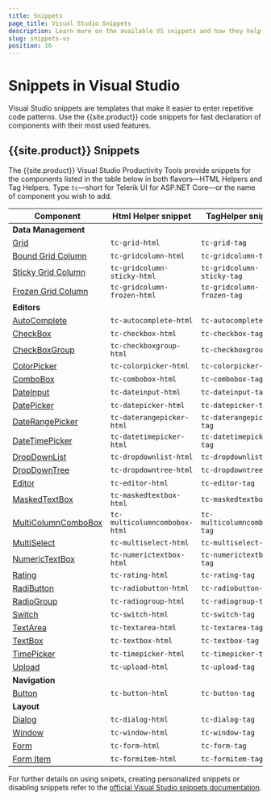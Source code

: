 ```yaml
---
title: Snippets
page_title: Visual Studio Snippets
description: Learn more on the available VS snippets and how they help you speed up the developing web applications with Progress Telerik UI for ASP.NET Core.
slug: snippets-vs
position: 16
---
```


# Snippets in Visual Studio

Visual Studio snippets are templates that make it easier to enter repetitive code patterns. Use the {{site.product}} code snippets for fast declaration of components with their most used features.

## {{site.product}} Snippets

The {{site.product}} Visual Studio Productivity Tools provide snippets for the components listed in the table below in both flavors&mdash;HTML Helpers and Tag Helpers. Type `tc`&mdash;short for Telerik UI for ASP.NET Core&mdash;or the name of component you wish to add.

| Component | Html Helper snippet | TagHelper snippet |
|--- | --- | --- |
| **Data Management** |  |  |
| [Grid](https://docs.telerik.com/{{site.platform}}/html-helpers/data-management/grid/overview) | `tc-grid-html` | `tc-grid-tag` |
| [Bound Grid Column](https://docs.telerik.com/aspnet-core/html-helpers/data-management/grid/columns/overview) | `tc-gridcolumn-html` | `tc-gridcolumn-tag` |
| [Sticky Grid Column](https://docs.telerik.com/aspnet-core/html-helpers/data-management/grid/columns/sticky) | `tc-gridcolumn-sticky-html` | `tc-gridcolumn-sticky-tag` |
| [Frozen Grid Column](https://docs.telerik.com/aspnet-core/html-helpers/data-management/grid/columns/locked) | `tc-gridcolumn-frozen-html` | `tc-gridcolumn-frozen-tag` |
| **Editors** |  |  |
| [AutoComplete](https://docs.telerik.com/{{site.platform}}/html-helpers/editors/autocomplete/overview) | `tc-autocomplete-html` | `tc-autocomplete-tag` |
| [CheckBox](https://docs.telerik.com/{{site.platform}}/html-helpers/editors/checkbox/overview) | `tc-checkbox-html` | `tc-checkbox-tag` |
| [CheckBoxGroup](https://docs.telerik.com/{{site.platform}}/html-helpers/editors/checkboxgroup/overview) | `tc-checkboxgroup-html` | `tc-checkboxgroup-tag` |
| [ColorPicker](https://docs.telerik.com/{{site.platform}}/html-helpers/editors/colorpicker/overview) | `tc-colorpicker-html` | `tc-colorpicker-tag` |
| [ComboBox](https://docs.telerik.com/{{site.platform}}/html-helpers/editors/combobox/overview) | `tc-combobox-html` | `tc-combobox-tag` |
| [DateInput](https://docs.telerik.com/{{site.platform}}/html-helpers/editors/dateinput/overview) | `tc-dateinput-html` | `tc-dateinput-tag` |
| [DatePicker](https://docs.telerik.com/{{site.platform}}/html-helpers/editors/datepicker/overview) | `tc-datepicker-html` | `tc-datepicker-tag` |
| [DateRangePicker](https://docs.telerik.com/{{site.platform}}/html-helpers/editors/daterangepicker/overview) | `tc-daterangepicker-html` | `tc-daterangepicker-tag` |
| [DateTimePicker](https://docs.telerik.com/{{site.platform}}/html-helpers/editors/datetimepicker/overview) | `tc-datetimepicker-html` | `tc-datetimepicker-tag` |
| [DropDownList](https://docs.telerik.com/{{site.platform}}/html-helpers/editors/dropdownlist/overview) | `tc-dropdownlist-html` | `tc-dropdownlist-tag` |
| [DropDownTree](https://docs.telerik.com/{{site.platform}}/html-helpers/editors/dropdowntree/overview) | `tc-dropdowntree-html` | `tc-dropdowntree-tag` |
| [Editor](https://docs.telerik.com/{{site.platform}}/html-helpers/editors/editor/overview) | `tc-editor-html` | `tc-editor-tag` |
| [MaskedTextBox](https://docs.telerik.com/{{site.platform}}/html-helpers/editors/maskedtextbox/overview) | `tc-maskedtextbox-html` | `tc-maskedtextbox-tag` |
| [MultiColumnComboBox](https://docs.telerik.com/{{site.platform}}/html-helpers/editors/multicolumncombobox/overview) | `tc-multicolumncombobox-html` | `tc-multicolumncombobox-tag` |
| [MultiSelect](https://docs.telerik.com/{{site.platform}}/html-helpers/editors/multiselect/overview) | `tc-multiselect-html` | `tc-multiselect-tag` |
| [NumericTextBox](https://docs.telerik.com/{{site.platform}}/html-helpers/editors/numerictextbox/overview) | `tc-numerictextbox-html` | `tc-numerictextbox-tag` |
| [Rating](https://docs.telerik.com/{{site.platform}}/html-helpers/editors/rating/overview) | `tc-rating-html` | `tc-rating-tag` |
| [RadiButton](https://docs.telerik.com/{{site.platform}}/html-helpers/editors/radiobutton/overview) | `tc-radiobutton-html` | `tc-radiobutton-tag` |
| [RadioGroup](https://docs.telerik.com/{{site.platform}}/html-helpers/editors/radiogroup/overview) | `tc-radiogroup-html` | `tc-radiogroup-tag` |
| [Switch](https://docs.telerik.com/{{site.platform}}/html-helpers/editors/switch/overview) | `tc-switch-html` | `tc-switch-tag` |
| [TextArea](https://docs.telerik.com/{{site.platform}}/html-helpers/editors/textarea/overview) | `tc-textarea-html` | `tc-textarea-tag` |
| [TextBox](https://docs.telerik.com/{{site.platform}}/html-helpers/editors/textbox/overview) | `tc-textbox-html` | `tc-textbox-tag` |
| [TimePicker](https://docs.telerik.com/{{site.platform}}/html-helpers/editors/timepicker/overview) | `tc-timepicker-html` | `tc-timepicker-tag` |
| [Upload](https://docs.telerik.com/{{site.platform}}/html-helpers/editors/upload/overview) | `tc-upload-html` | `tc-upload-tag` |
| **Navigation** | | |
[Button](https://docs.telerik.com/{{site.platform}}/html-helpers/navigation/button/overview) | `tc-button-html` | `tc-button-tag` |
| **Layout** | | |
| [Dialog](https://docs.telerik.com/{{site.platform}}/html-helpers/layout/dialog/overview) | `tc-dialog-html` | `tc-dialog-tag` |
| [Window](https://docs.telerik.com/{{site.platform}}/html-helpers/layout/window/overview) | `tc-window-html` | `tc-window-tag` |
| [Form](https://docs.telerik.com/{{site.platform}}/html-helpers/layout/form/overview) | `tc-form-html` | `tc-form-tag` |
| [Form Item](https://docs.telerik.com/{{site.platform}}/html-helpers/layout/dialog/itmes) | `tc-formitem-html` | `tc-formitem-tag` |

For further details on using snipets, creating personalized snippets or disabling snippets refer to the [official Visual Studio snippets documentation](https://docs.microsoft.com/en-us/visualstudio/ide/code-snippets).
